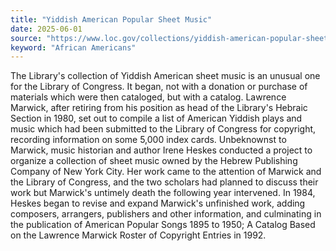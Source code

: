 ```yaml
---
title: "Yiddish American Popular Sheet Music"
date: 2025-06-01
source: "https://www.loc.gov/collections/yiddish-american-popular-sheet-music/about-this-collection/"
keyword: "African Americans"
---
```


The Library's collection of Yiddish American sheet music is an unusual one for the Library of Congress. It began, not with a donation or purchase of materials which were then cataloged, but with a catalog. Lawrence Marwick, after retiring from his position as head of the Library's Hebraic Section in 1980, set out to compile a list of American Yiddish plays and music which had been submitted to the Library of Congress for copyright, recording information on some 5,000 index cards. Unbeknownst to Marwick, music historian and author Irene Heskes conducted a project to organize a collection of sheet music owned by the Hebrew Publishing Company of New York City. Her work came to the attention of Marwick and the Library of Congress, and the two scholars had planned to discuss their work but Marwick's untimely death the following year intervened. In 1984, Heskes began to revise and expand Marwick's unfinished work, adding composers, arrangers, publishers and other information, and culminating in the publication of American Popular Songs 1895 to 1950; A Catalog Based on the Lawrence Marwick Roster of Copyright Entries in 1992.

